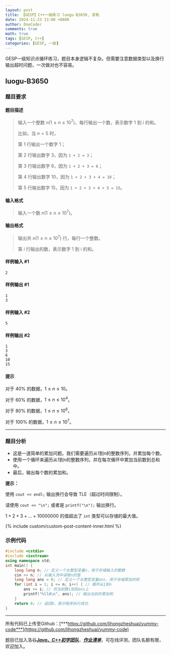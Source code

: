 ```yaml
---
layout: post
title: 【GESP】C++一级练习 luogu-B3650, 求和
date: 2024-11-23 13:00 +0800
author: OneCoder
comments: true
math: true
tags: [GESP, C++]
categories: [GESP, 一级]
---
```

GESP一级知识点循环练习，题目本身逻辑不复杂。但需要注意数据类型以及换行输出超时问题，一次做对也不容易。

<!--more-->

## luogu-B3650

### 题目要求

#### 题目描述

>输入一个整数 $n(1\le n \le 10^7)$，每行输出一个数，表示数字 $1$ 到 $i$ 的和。
>
>比如，当 $n=5$ 时，
>
>第 1 行输出一个数字 1；
>
>第 2 行输出数字 3，因为 `1 + 2 = 3`；
>
>第 3 行输出数字 6，因为 `1 + 2 + 3 = 6`；
>
>第 4 行输出数字 10，因为 `1 + 2 + 3 + 4 = 10`；
>
>第 5 行输出数字 15，因为 `1 + 2 + 3 + 4 + 5 = 15`。

#### 输入格式

>输入一个数 $n(1\le n \le 10^7)$。

#### 输出格式

>输出共 $n(1\le n \le 10^7)$ 行，每行一个整数。
>
>第 $i$ 行输出的数，表示数字 1 到 i 的和。

#### 样例输入 #1

```console
2
```

#### 样例输出 #1

```console
1
3
```

#### 样例输入 #2

```console
5
```

#### 样例输出 #2

```console
1
3
6
10
15
```

#### 提示

对于 $40\%$ 的数据，$1\le n \le 10$。

对于 $60\%$ 的数据，$1\le n \le 10^4$。

对于 $80\%$ 的数据，$1\le n \le 10^6$。

对于 $100\%$ 的数据，$1\le n \le 10^7$。

---

### 题目分析

- 这是一道简单的累加问题。我们需要遍历从1到n的整数序列，并累加每个数。
- 使用一个循环来遍历从1到n的整数序列，并在每次循环中累加当前数到总和中。
- 最后，输出每个数的累加和。

**提示：**

使用 ` cout << endl; ` 输出换行会导致 TLE（超过时间限制）。

请使用 `cout << "\n";` 或者是 `printf("\n");` 输出换行。

$1+2+3+\dots+10000000$ 的值超出了 `int` 类型可以存储的最大值。

{% include custom/custom-post-content-inner.html %}

### 示例代码

```cpp
#include <cstdio>
#include <iostream>
using namespace std;
int main() {
    long long n; // 定义一个长整型变量n，用于存储输入的整数
    cin >> n; // 从输入流中读取n的值
    long long ans = 0; // 定义一个长整型变量ans，用于存储累加的和
    for (int i = 1; i <= n; i++) { // 循环从1到n
        ans += i; // 将当前数i加到ans上
        printf("%lld\n", ans); // 输出当前的累加和
    }
    return 0; // 返回0，表示程序执行成功
}
```

---

所有代码已上传至Github：[***https://github.com/lihongzheshuai/yummy-code***](https://github.com/lihongzheshuai/yummy-code)

题目已加入洛谷[***Java、C++初学团队***](https://www.luogu.com.cn/team/92228)，[***作业清单***](https://www.luogu.com.cn/team/92228#homework)，可在线评测，团队名额有限，欢迎加入。
